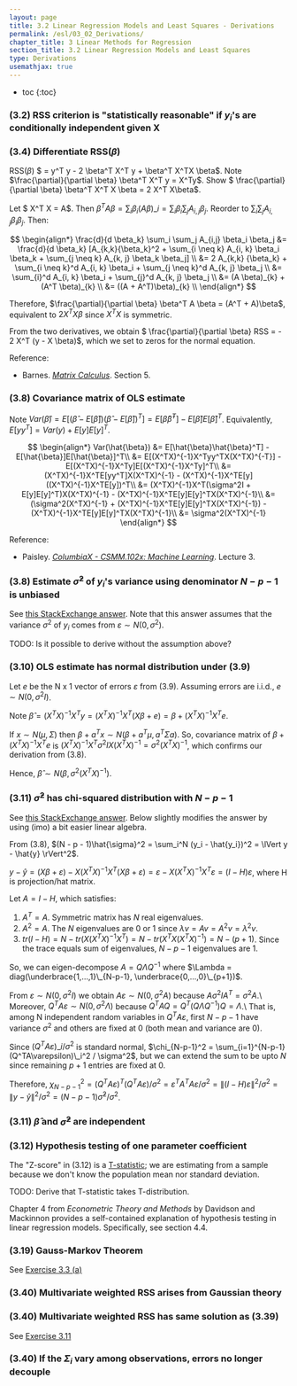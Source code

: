 ```yaml
---
layout: page
title: 3.2 Linear Regression Models and Least Squares - Derivations
permalink: /esl/03_02_Derivations/
chapter_title: 3 Linear Methods for Regression
section_title: 3.2 Linear Regression Models and Least Squares
type: Derivations
usemathjax: true
---
```


* toc
{:toc}

### (3.2) RSS criterion is "statistically reasonable" if $y_i$'s are conditionally independent given X

### (3.4) Differentiate RSS$(\beta)$

RSS$(\beta)$ $ = y^T y - 2 \beta^T X^T y + \beta^T X^TX \beta$. Note $\frac{\partial}{\partial \beta} \beta^T X^T y = X^Ty$. Show $ \frac{\partial}{\partial \beta} \beta^T X^T X \beta = 2 X^T X\beta$. 

Let $ X^T X = A$. Then $\beta^T A \beta = \sum_i \beta_i (A\beta)\_{i} = \sum_i \beta_i \sum_j A_{i,j} \beta_j$. Reorder to $\sum_i \sum_j A_{i,j} \beta_i \beta_j$. Then:

$$ \begin{align*}
\frac{d}{d \beta_k} \sum_i \sum_j A_{i,j} \beta_i \beta_j 
&= \frac{d}{d \beta_k} [A_{k,k}{\beta_k}^2 + \sum_{i \neq k} A_{i, k} \beta_i \beta_k + \sum_{j \neq k} A_{k, j} \beta_k \beta_j] \\
&= 2 A_{k,k} {\beta_k} + \sum_{i \neq k}^d A_{i, k} \beta_i + \sum_{j \neq k}^d A_{k, j} \beta_j \\
&= \sum_{i}^d A_{i, k} \beta_i + \sum_{j}^d A_{k, j} \beta_j \\
&= (A \beta)_{k} + (A^T \beta)_{k} \\
&= ((A + A^T)\beta)_{k} \\
\end{align*} $$

Therefore, $\frac{\partial}{\partial \beta} \beta^T A \beta = (A^T + A)\beta$, equivalent to $2 X^T X\beta$ since $X^T X$ is symmetric.

From the two derivatives, we obtain $ \frac{\partial}{\partial \beta} RSS = - 2 X^T (y - X \beta)$, which we set to zeros for the normal equation.

Reference:
* Barnes. [*Matrix Calculus*](https://atmos.washington.edu/~dennis/MatrixCalculus.pdf). Section 5.

### (3.8) Covariance matrix of OLS estimate

Note $Var(\hat{\beta}) 
= E[(\hat{\beta} - E[\hat{\beta}])(\hat{\beta} - E[\hat{\beta}])^T]
= E[\hat{\beta}\hat{\beta}^T] - E[\hat{\beta}]E[\hat{\beta}]^T$. 
Equivalently, $E[yy^T] = Var(y) + E[y]E[y]^T$.

$$ \begin{align*}
Var(\hat{\beta}) &= E[\hat{\beta}\hat{\beta}^T] - E[\hat{\beta}]E[\hat{\beta}]^T\\
&= E[(X^TX)^{-1}X^Tyy^TX(X^TX)^{-T}] - E[(X^TX)^{-1}X^Ty]E[(X^TX)^{-1}X^Ty]^T\\
&= (X^TX)^{-1}X^TE[yy^T]X(X^TX)^{-1} - (X^TX)^{-1}X^TE[y]((X^TX)^{-1}X^TE[y])^T\\
&= (X^TX)^{-1}X^T(\sigma^2I + E[y]E[y]^T)X(X^TX)^{-1} - (X^TX)^{-1}X^TE[y]E[y]^TX(X^TX)^{-1}\\
&= (\sigma^2(X^TX)^{-1} + (X^TX)^{-1}X^TE[y]E[y]^TX(X^TX)^{-1}) - (X^TX)^{-1}X^TE[y]E[y]^TX(X^TX)^{-1}\\
&= \sigma^2(X^TX)^{-1}
\end{align*} $$

Reference: 
* Paisley. [*ColumbiaX - CSMM.102x: Machine Learning*](https://www.edx.org/course/machine-learning). Lecture 3.

### (3.8) Estimate $\hat{\sigma}^2$ of $y_i$'s variance using denominator $N-p-1$ is unbiased

See [this StackExchange answer](https://math.stackexchange.com/a/2342977/455856). Note that this answer assumes that the variance $\sigma^2$ of $y_i$ comes from $\varepsilon \sim N(0, \sigma^2)$.

TODO: Is it possible to derive without the assumption above?

### (3.10) OLS estimate has normal distribution under (3.9)

Let $e$ be the N x 1 vector of errors $\varepsilon$ from (3.9). Assuming errors are i.i.d., $e \sim N(0, \sigma^2 I)$.

Note $\hat{\beta} = (X^TX)^{-1}X^Ty = (X^TX)^{-1}X^T(X\beta + e) = \beta + (X^TX)^{-1}X^Te$.

If $x \sim N(\mu, \Sigma)$ then $\beta + a^Tx \sim N(\beta + a^T\mu, a^T\Sigma a)$. So, covariance matrix of $\beta + (X^TX)^{-1}X^Te$ is $(X^TX)^{-1}X^T \sigma^2 I X (X^TX)^{-1} = \sigma^2 (X^TX)^{-1}$, which confirms our derivation from (3.8).

Hence, $\hat{\beta} \sim N(\beta, \sigma^2 (X^TX)^{-1})$.

### (3.11) $\hat{\sigma}^2$ has chi-squared distribution with $N-p-1$

See [this StackExchange answer](https://stats.stackexchange.com/a/20230/261782). Below slightly modifies the answer by using (imo) a bit easier linear algebra.

From (3.8), $(N - p - 1)\hat{\sigma}^2 = \sum_i^N (y_i - \hat{y_i})^2 = \lVert y - \hat{y} \rVert^2$.

$y - \hat{y} = (X\beta + \varepsilon) - X(X^TX)^{-1}X^T(X\beta + \varepsilon) = \varepsilon - X(X^TX)^{-1}X^T\varepsilon = (I - H)\varepsilon$, where H is projection/hat matrix.

Let $A = I - H$, which satisfies:
1. $A^T = A$. Symmetric matrix has $N$ real eigenvalues.
2. $A^2 = A$. The $N$ eigenvalues are $0$ or $1$ since $\lambda v = Av = A^2v = \lambda^2 v$.
3. $tr(I - H) = N - tr(X(X^TX)^{-1}X^T) = N - tr(X^TX(X^TX)^{-1}) = N - (p + 1)$. Since the trace equals sum of eigenvalues, $N - p - 1$ eigenvalues are 1.

So, we can eigen-decompose $A = Q \Lambda Q^{-1}$ where $\Lambda = diag(\underbrace{1,...,1}\_{N-p-1}, \underbrace{0,...,0}\_{p+1})$.

From $\varepsilon \sim N(0, \sigma^2 I)$ we obtain 
$A\varepsilon \sim N(0, \sigma^2A)$ because $A\sigma^2 I A^T = \sigma^2A$.\\
Moreover, $Q^TA\varepsilon \sim N(0, \sigma^2 \Lambda)$ because $Q^TAQ = Q^T(Q \Lambda Q^{-1})Q = \Lambda$.\\
That is, among N independent random variables in $Q^TA\varepsilon$, first $N - p - 1$ have variance $\sigma^2$ and others are fixed at 0 (both mean and variance are 0).

Since $(Q^TA\varepsilon)\_i / \sigma^2$ is standard normal,
$\chi_{N-p-1}^2 = \sum_{i=1}^{N-p-1} (Q^TA\varepsilon)\_i^2 / \sigma^2$, but we can extend the sum to be upto $N$ since remaining $p+1$ entries are fixed at 0.

Therefore, $\chi_{N-p-1}^2 = (Q^TA\varepsilon)^T (Q^TA\varepsilon) / \sigma^2 = \varepsilon^TA^TA\varepsilon / \sigma^2 
= \lVert (I - H)\varepsilon \rVert^2 / \sigma^2
= \lVert y - \hat{y} \rVert^2 / \sigma^2
= (N - p - 1)\hat{\sigma}^2 / \sigma^2$.

### (3.11) $\hat{\beta}$ and $\hat{\sigma}^2$ are independent

### (3.12) Hypothesis testing of one parameter coefficient

The "Z-score" in (3.12) is a [T-statistic](https://en.wikipedia.org/wiki/T-statistic); we are estimating from a sample because we don't know the population mean nor standard deviation.

TODO: Derive that T-statistic takes T-distribution.

Chapter 4 from *Econometric Theory and Methods* by Davidson and Mackinnon provides a self-contained explanation of hypothesis testing in linear regression models. Specifically, see section 4.4.

### (3.19) Gauss-Markov Theorem

See [Exercise 3.3 (a)](/esl/03_02_Exercises)

### (3.40) Multivariate weighted RSS arises from Gaussian theory

### (3.40) Multivariate weighted RSS has same solution as (3.39)

See [Exercise 3.11](/esl/03_02_Exercises)

### (3.40) If the $\Sigma_i$ vary among observations, errors no longer decouple



